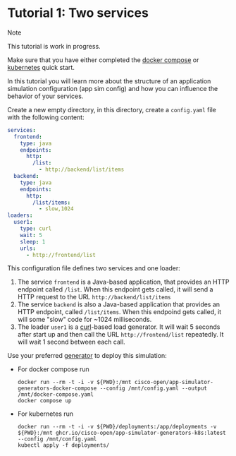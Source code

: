 # Tutorial 1: Two services

> [!NOTE]
>
> This tutorial is work in progress.

Make sure that you have either completed the
[docker compose](../quick-start/docker-compose/README.md) or
[kubernetes](../quick-start/kubernetes.md) quick start.

In this tutorial you will learn more about the structure of an application
simulation configuration (app sim config) and how you can influence the behavior
of your services.

Create a new empty directory, in this directory, create a `config.yaml` file
with the following content:

```yaml
services:
  frontend:
    type: java
    endpoints:
      http:
        /list:
          - http://backend/list/items
  backend:
    type: java
    endpoints:
      http:
        /list/items:
          - slow,1024
loaders:
  user1:
    type: curl
    wait: 5
    sleep: 1
    urls:
      - http://frontend/list
```

This configuration file defines two services and one loader:

1. The service `frontend` is a Java-based application, that provides an HTTP
   endpoint called `/list`. When this endpoint gets called, it will send a HTTP
   request to the URL `http://backend/list/items`
2. The service `backend` is also a Java-based application that provides an HTTP
   endpoint, called `/list/items`. When this endpoind gets called, it will some
   "slow" code for ~1024 milliseconds.
3. The loader `user1` is a [curl](https://curl.se/)-based load generator. It
   will wait 5 seconds after start up and then call the URL
   `http://frontend/list` repeatedly. It will wait 1 second between each call.

Use your preferred [generator](../../scripts/generators/) to deploy this
simulation:

- For docker compose run

  ```shell
  docker run --rm -t -i -v ${PWD}:/mnt cisco-open/app-simulator-generators-docker-compose --config /mnt/config.yaml --output /mnt/docker-compose.yaml
  docker compose up
  ```

- For kubernetes run

  ```shell
  docker run --rm -t -i -v ${PWD}/deployments:/app/deployments -v ${PWD}:/mnt ghcr.io/cisco-open/app-simulator-generators-k8s:latest --config /mnt/config.yaml
  kubectl apply -f deployments/
  ```
